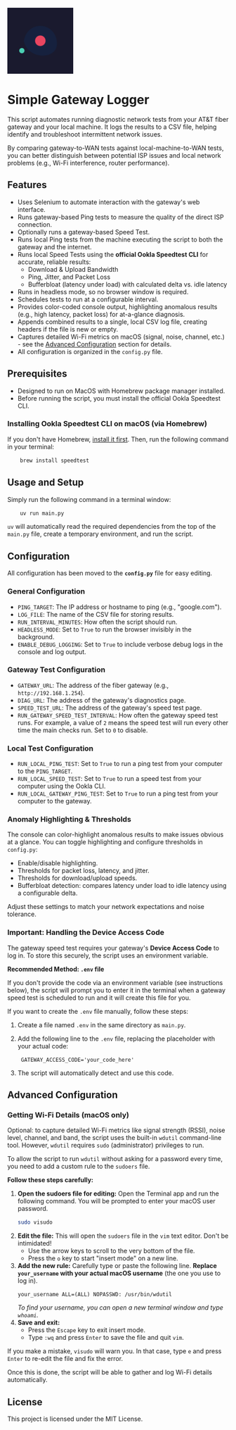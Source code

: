 <p align="left"> <img src="./icon.svg" alt="Simple Gateway Logger" width="150"> </p>

# Simple Gateway Logger

This script automates running diagnostic network tests from your AT&T fiber gateway and your local machine. It logs the results to a CSV file, helping identify and troubleshoot intermittent network issues.

By comparing gateway-to-WAN tests against local-machine-to-WAN tests, you can better distinguish between potential ISP issues and local network problems (e.g., Wi-Fi interference, router performance).


## Features

- Uses Selenium to automate interaction with the gateway's web interface.
- Runs gateway-based Ping tests to measure the quality of the direct ISP connection.
- Optionally runs a gateway-based Speed Test.
- Runs local Ping tests from the machine executing the script to both the gateway and the internet.
- Runs local Speed Tests using the **official Ookla Speedtest CLI** for accurate, reliable results:
  - Download & Upload Bandwidth
  - Ping, Jitter, and Packet Loss
  - Bufferbloat (latency under load) with calculated delta vs. idle latency
- Runs in headless mode, so no browser window is required.
- Schedules tests to run at a configurable interval.
- Provides color-coded console output, highlighting anomalous results (e.g., high latency, packet loss) for at-a-glance diagnosis.
- Appends combined results to a single, local CSV log file, creating headers if the file is new or empty.
- Captures detailed Wi-Fi metrics on macOS (signal, noise, channel, etc.) - see the [Advanced Configuration](#advanced-configuration) section for details.
- All configuration is organized in the `config.py` file.


## Prerequisites
- Designed to run on MacOS with Homebrew package manager installed.
- Before running the script, you must install the official Ookla Speedtest CLI.

### Installing Ookla Speedtest CLI on macOS (via Homebrew)
If you don't have Homebrew, [install it first](https://brew.sh/). Then, run the following command in your terminal:

  ```bash
      brew install speedtest
  ```

## Usage and Setup
Simply run the following command in a terminal window:

  ```bash 
      uv run main.py
  ```
  `uv` will automatically read the required dependencies from the top of the `main.py` file, create a temporary environment, and run the script.
    

## Configuration
All configuration has been moved to the **`config.py`** file for easy editing.


### General Configuration

- `PING_TARGET`: The IP address or hostname to ping (e.g., "google.com").
- `LOG_FILE`: The name of the CSV file for storing results.
- `RUN_INTERVAL_MINUTES`: How often the script should run.
- `HEADLESS_MODE`: Set to `True` to run the browser invisibly in the background.
- `ENABLE_DEBUG_LOGGING`: Set to `True` to include verbose debug logs in the console and log output.


### Gateway Test Configuration

- `GATEWAY_URL`: The address of the fiber gateway (e.g., `http://192.168.1.254`).
- `DIAG_URL`: The address of the gateway's diagnostics page.
- `SPEED_TEST_URL`: The address of the gateway's speed test page.
- `RUN_GATEWAY_SPEED_TEST_INTERVAL`: How often the gateway speed test runs. For example, a value of `2` means the speed test will run every other time the main checks run. Set to `0` to disable.


### Local Test Configuration

- `RUN_LOCAL_PING_TEST`: Set to `True` to run a ping test from your computer to the `PING_TARGET`.
- `RUN_LOCAL_SPEED_TEST`: Set to `True` to run a speed test from your computer using the Ookla CLI.
- `RUN_LOCAL_GATEWAY_PING_TEST`: Set to `True` to run a ping test from your computer to the gateway.

### Anomaly Highlighting & Thresholds
The console can color-highlight anomalous results to make issues obvious at a glance. You can toggle highlighting and configure thresholds in `config.py`:

- Enable/disable highlighting.
- Thresholds for packet loss, latency, and jitter.
- Thresholds for download/upload speeds.
- Bufferbloat detection: compares latency under load to idle latency using a configurable delta.

Adjust these settings to match your network expectations and noise tolerance.

### Important: Handling the Device Access Code
The gateway speed test requires your gateway's **Device Access Code** to log in. To store this securely, the script uses an environment variable.

**Recommended Method: `.env` file**

If you don't provide the code via an environment variable (see instructions below), the script will prompt you to enter it in the terminal when a gateway speed test is scheduled to run and it will create this file for you.

If you want to create the `.env` file manually, follow these steps:

1. Create a file named `.env` in the same directory as `main.py`.
2. Add the following line to the `.env` file, replacing the placeholder with your actual code:

        GATEWAY_ACCESS_CODE='your_code_here'

3. The script will automatically detect and use this code.


## Advanced Configuration

### Getting Wi-Fi Details (macOS only)
Optional: to capture detailed Wi-Fi metrics like signal strength (RSSI), noise level, channel, and band, the script uses the built-in `wdutil` command-line tool. However, `wdutil` requires `sudo` (administrator) privileges to run.

To allow the script to run `wdutil` without asking for a password every time, you need to add a custom rule to the `sudoers` file.

**Follow these steps carefully:**

1.  **Open the sudoers file for editing:**
    Open the Terminal app and run the following command. You will be prompted to enter your macOS user password.
    ```bash
    sudo visudo
    ```
2.  **Edit the file:**
    This will open the `sudoers` file in the `vim` text editor. Don't be intimidated!
    - Use the arrow keys to scroll to the very bottom of the file.
    - Press the `o` key to start "insert mode" on a new line.
3.  **Add the new rule:**
    Carefully type or paste the following line. **Replace `your_username` with your actual macOS username** (the one you use to log in).
    ```
    your_username ALL=(ALL) NOPASSWD: /usr/bin/wdutil
    ```
    *To find your username, you can open a new terminal window and type `whoami`.*
4.  **Save and exit:**
    - Press the `Escape` key to exit insert mode.
    - Type `:wq` and press `Enter` to save the file and quit `vim`.

If you make a mistake, `visudo` will warn you. In that case, type `e` and press `Enter` to re-edit the file and fix the error.

Once this is done, the script will be able to gather and log Wi-Fi details automatically.


## License
This project is licensed under the MIT License.
